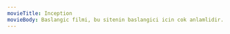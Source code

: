 ```yaml
---
movieTitle: Inception
movieBody: Baslangic filmi, bu sitenin baslangici icin cok anlamlidir.
---
```

